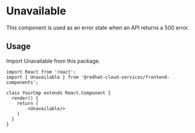 # Unavailable

This component is used as an error state when an API returns a 500 error.

## Usage

Import Unavailable from this package.

```JSX
import React from 'react';
import { Unavailable } from '@redhat-cloud-services/frontend-components';

class YourCmp extends React.Component {
  render() {
    return (
        <Unavailable/>
    )
  }
}
```
